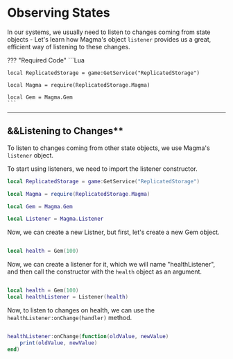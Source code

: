 # **Observing States**
In our systems, we usually need to listen to changes coming from state objects - Let's learn how Magma's object `listener` provides us a great, efficient way of listening to these changes.

??? "Required Code"
    ```Lua

    local ReplicatedStorage = game:GetService("ReplicatedStorage")

    local Magma = require(ReplicatedStorage.Magma)

    local Gem = Magma.Gem
    ```
______

## &&Listening to Changes**

To listen to changes coming from other state objects, we use Magma's `listener` object.

To start using listeners, we need to import the listener constructor.

```Lua
local ReplicatedStorage = game:GetService("ReplicatedStorage")

local Magma = require(ReplicatedStorage.Magma)

local Gem = Magma.Gem

local Listener = Magma.Listener
```
Now, we can create a new Listner, but first, let's create a new Gem object.

```Lua

local health = Gem(100)
```
Now, we can create a listener for it, which we will name "healthListener", and then call the constructor with the `health` object as an argument. 

```Lua

local health = Gem(100)
local healthListener = Listener(health)
```

Now, to listen to changes on health, we can use the `healthListener:onChange(handler)` method.

```Lua

healthListener:onChange(function(oldValue, newValue)
    print(oldValue, newValue)
end)
```
